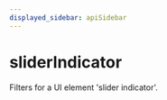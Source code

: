 ```yaml
---
displayed_sidebar: apiSidebar
---
```

# sliderIndicator

Filters for a UI element 'slider indicator'.

